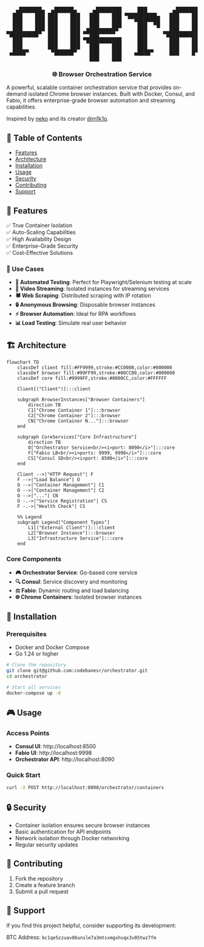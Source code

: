 <div align="center">

<pre>
   ▄███████▄  ▄██████▄     ▄████████     ███        ▄████████  ▄█       
  ███    ███ ███    ███   ███    ███ ▀█████████▄   ███    ███ ███       
  ███    ███ ███    ███   ███    ███    ▀███▀▀██   ███    ███ ███       
  ███    ███ ███    ███  ▄███▄▄▄▄██▀     ███   ▀   ███    ███ ███       
▀█████████▀  ███    ███ ▀▀███▀▀▀▀▀       ███     ▀███████████ ███       
  ███        ███    ███ ▀███████████     ███       ███    ███ ███       
  ███        ███    ███   ███    ███     ███       ███    ███ ███▌    ▄ 
 ▄████▀       ▀██████▀    ███    ███    ▄████▀     ███    █▀  █████▄▄██ 
                          ███    ███                          ▀         
</pre>

### 🌐 Browser Orchestration Service

</div>

A powerful, scalable container orchestration service that provides on-demand isolated Chrome browser instances. Built with Docker, Consul, and Fabio, it offers enterprise-grade browser automation and streaming capabilities.

Inspired by [neko](https://github.com/m1k1o/neko) and its creator [@m1k1o](https://github.com/m1k1o).

## 📖 Table of Contents
- [Features](#-features)
- [Architecture](#-architecture)
- [Installation](#-installation)
- [Usage](#-usage)
- [Security](#-security)
- [Contributing](#-contributing)
- [Support](#-support)

## 🚀 Features
✅ True Container Isolation  
✅ Auto-Scaling Capabilities  
✅ High Availability Design  
✅ Enterprise-Grade Security  
✅ Cost-Effective Solutions  

### 🎯 Use Cases
- **🤖 Automated Testing**: Perfect for Playwright/Selenium testing at scale
- **🎥 Video Streaming**: Isolated instances for streaming services
- **🕷️ Web Scraping**: Distributed scraping with IP rotation
- **🔒 Anonymous Browsing**: Disposable browser instances
- **⚡ Browser Automation**: Ideal for RPA workflows
- **📊 Load Testing**: Simulate real user behavior

## 🏗️ Architecture
```mermaid
flowchart TD
    classDef client fill:#FF9999,stroke:#CC0000,color:#000000
    classDef browser fill:#99FF99,stroke:#00CC00,color:#000000
    classDef core fill:#9999FF,stroke:#0000CC,color:#FFFFFF
    
    Client[("Client")]:::client
    
    subgraph BrowserInstances["Browser Containers"]
        direction TB
        C1["Chrome Container 1"]:::browser
        C2["Chrome Container 2"]:::browser
        CN["Chrome Container N..."]:::browser
    end
    
    subgraph CoreServices["Core Infrastructure"]
        direction TB
        O["Orchestrator Service<br/><i>port: 8090</i>"]:::core
        F["Fabio LB<br/><i>ports: 9999, 9998</i>"]:::core
        CS["Consul SD<br/><i>port: 8500</i>"]:::core
    end
    
    Client -->|"HTTP Request"| F
    F -->|"Load Balance"| O
    O -->|"Container Management"| C1
    O -->|"Container Management"| C2
    O -->|"..."| CN
    O -.->|"Service Registration"| CS
    F -.->|"Health Check"| CS
    
    %% Legend
    subgraph Legend["Component Types"]
        L1[("External Client")]:::client
        L2["Browser Instance"]:::browser
        L3["Infrastructure Service"]:::core
    end
```

### Core Components
- **🎮 Orchestrator Service**: Go-based core service
- **🔍 Consul**: Service discovery and monitoring
- **⚖️ Fabio**: Dynamic routing and load balancing
- **🌐 Chrome Containers**: Isolated browser instances

## 🔧 Installation

### Prerequisites
- Docker and Docker Compose
- Go 1.24 or higher

```bash
# Clone the repository
git clone git@github.com:codebanesr/orchestrator.git
cd orchestrator

# Start all services
docker-compose up -d
```

## 🎮 Usage

### Access Points
- **Consul UI**: http://localhost:8500
- **Fabio UI**: http://localhost:9998
- **Orchestrator API**: http://localhost:8090

### Quick Start
```bash
curl -X POST http://localhost:8090/orchestrator/containers
```

## 🔒 Security
- Container isolation ensures secure browser instances
- Basic authentication for API endpoints
- Network isolation through Docker networking
- Regular security updates

## 🤝 Contributing
1. Fork the repository
2. Create a feature branch
3. Submit a pull request

## 💖 Support
If you find this project helpful, consider supporting its development:

BTC Address: `bc1qe5zzuav86unsle7a3mtsxmgxhuqx3v05twz7fm`